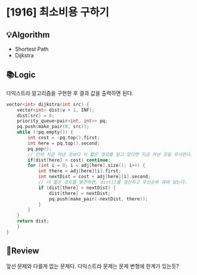 # [1916] 최소비용 구하기
## 💡Algorithm
- Shortest Path
- Dijkstra
## 📚Logic
다익스트라 알고리즘을 구현한 후 결과 값을 출력하면 된다.
```c++
vector<int> dijkstra(int src) {
    vector<int> dist(v + 1, INF);
    dist[src] = 0;
    priority_queue<pair<int, int>> pq;
    pq.push(make_pair(0, src));
    while (!pq.empty()) {
        int cost = -pq.top().first;
        int here = pq.top().second;
        pq.pop();
        // 만약 지금 꺼낸 것보다 더 짧은 경로를 알고 있다면 지금 꺼낸 것을 무시한다.
        if(dist[here] < cost) continue;
        for (int i = 0; i < adj[here].size(); i++) {
            int there = adj[here][i].first;
            int nextDist = cost + adj[here][i].second;
            // 더 짧은 경로를 발견하면, dist[]를 갱신하고 우선순위 큐에 넣는다.
            if (dist[there] > nextDist) {
                dist[there] = nextDist;
                pq.push(make_pair(-nextDist, there));
            }
        }
    }
    return dist;
    }
}
```
## 📝Review
앞선 문제와 다를게 없는 문제다. 다익스트라 문제는 문제 변형에 한계가 있는듯?
